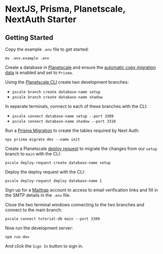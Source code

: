 # NextJS, Prisma, Planetscale, NextAuth Starter

## Getting Started

Copy the example `.env` file to get started:

`mv .env.example .env`

Create a database in [Planetscale](https://planetscale.com) and ensure the [automatic copy migration data](https://docs.planetscale.com/concepts/branching#automatically-copy-migration-data) is enabled and set to `Prisma`. 

Using the [Planetscale CLI](https://planetscale.com/cli) create two development branches:

* `pscale branch create database-name setup`
* `pscale branch create database-name shadow`

In seperate terminals, connect to each of these branches with the CLI:

* `pscale connect database-name setup --port 3309`
* `pscale connect database-name shadow --port 3310`

Run a [Prisma Migration](https://www.prisma.io/docs/concepts/components/prisma-migrate) to create the tables required by Next Auth:

`npx prisma migrate dev --name init`

Create a Planetscale [deploy request](https://docs.planetscale.com/concepts/branching#deploying-branches) to migrate the changes from our `setup` branch to `main` with the CLI:

`pscale deploy-request create database-name setup`

Deploy the deploy request with the CLI:

`pscale deploy-request deploy database-name 1`

Sign up for a [Mailtrap](https://mailtrap.io) account to access to email verification links and fill in the SMTP details in the `.env` file. 

Close the two terminal windows connecting to the two branches and connect to the main branch:

`pscale connect tutorial-db main --port 3309`

Now run the development server:

`npm run dev`

And click the `Sign In` button to sign in.
